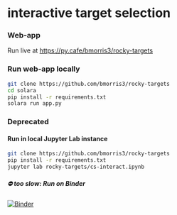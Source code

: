# interactive target selection

### Web-app

Run live at https://py.cafe/bmorris3/rocky-targets

### Run web-app locally

```bash
git clone https://github.com/bmorris3/rocky-targets
cd solara
pip install -r requirements.txt
solara run app.py
```



### Deprecated

#### Run in local Jupyter Lab instance

```bash
git clone https://github.com/bmorris3/rocky-targets
pip install -r requirements.txt
jupyter lab rocky-targets/cs-interact.ipynb
```

##### ⛔️ too slow: Run on Binder
[![Binder](https://mybinder.org/badge_logo.svg)](https://mybinder.org/v2/gh/bmorris3/rocky-targets/HEAD?labpath=cs-interact.ipynb)

